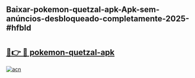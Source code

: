 ## Baixar-pokemon-quetzal-apk-Apk-sem-anúncios-desbloqueado-completamente-2025-#hfbld

# <h2><a href="https://ainizakaria.my?title=pokemon-quetzal-apk&ref=22M">🔗👉 🔴 pokemon-quetzal-apk</a></h2>

[![acn](https://github.com/user-attachments/assets/0f9c940e-d8b0-45ae-aac7-cd30a18b3e1c)](https://ainizakaria.my?title=pokemon-quetzal-apk&ref=22M)

